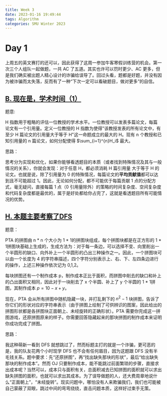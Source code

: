 ```yaml
---
title: Week 3
date: 2023-01-16 19:49:44
tags: Algorithm
categories: SMU Winter 2023
---
```


# Day 1 

上周五的英文赛打的还可以，因此获得了这周一参加牛客寒假训练营的机会。第一次三个人组队一起做题，一共 AC 了五道。其实也许可以罚时更少、AC 更多，但是我们确实被出题人精心设计的诈骗给误导了。回过头看，题都是好题，并没有因为被诈骗而太失落，反而有了一种“下次一定可以看破题目，做对更多”的自信。<!-- more -->

## [B. 现在是，学术时间（1）](https://ac.nowcoder.com/acm/contest/46800/C) 

题意:

H 指数用于粗略的评估一位教授的学术水平。一位教授可以发表多篇论文，每篇论文有一个引用量。定义一位教授的 H 指数为使得"该教授发表的所有论文中，有至少 H 篇论文的引用量大于等于 H"这一命题成立的最大的 H。现有 n 个教授和已知引用量的 n 篇论文，如何分配使得 $\sum_{i=1}^{n}H_i$ 最大。

思路：

思考分为实现和优化，如果你能够看透题目的本质（或者找到特殊情况及其与一般情况的关系），你就会发现：对于任意 H，都必须消耗 H 篇引用量 大于等于 H 的论文。也就是说，除了引用量为 0 的特殊情况，每篇论文的**平均贡献值**都可以达到且不可能超过 1。因此，无论如何分配，都不可能优于每篇贡献 1 点的分配方式，毫无疑问，直接每篇 1 点（0 引用量除外）的策略的时间复杂度、空间复杂度和代码复杂度都是最优的，属于是好处都给你占完了，这就是看透题目所有可能情况的优势。

## [H. 本题主要考察了DFS](https://ac.nowcoder.com/acm/contest/46800/H) 

题意：

PTA 的拼图由 n * n 个大小为 1 * 1的拼图块组成，每个拼图块都是在正方形的 1 * 1拼图块基础上生成的，生成方法为：对于每一条边，可以选择不变、向里削出一个半圆形的缺口、向外补上一个半圆形的凸出三种操作之一。因此，一个拼图块可以由一个长度为 4 的字符串描述，四个字符分别表示上、右、下、左四条边进行的操作，上述三种操作依次记为 0,1,2。

每块拼图还有一个制作成本 p，制作成本正比于面积，而拼图中削去的缺口和补上的凸出面积又相同，因此对于一块削去了 x 个半圆、补上了 y 个半圆的 1 * 1拼图，其制作成本 $p=10−x+y$。

现在，PTA 会从所有拼图中随机隐藏一块，并打乱剩下的 $n^2-1$ 块拼图，告诉了你它们的形状对应的字符串表示（由于拼图上绘制了可供辨识的图案，因此给出的拼图形状都是各拼图块正面朝上、未经旋转的正确形状）。PTA 需要你完成这一拼图游戏，还原拼图原来的样子。你需要回答隐藏起来的那块拼图的制作成本来证明你成功完成了拼图。

思路：

我这种萌新一看到 DFS 就想跳过了，然而标题主打的就是一个诈骗，更可恶的是，我的队友花两个小时现学 DFS 也不会有任何眉目，因为这题跟 DFS 没有半毛钱关系。题中要求：先“还原拼图”，再“找出缺失那块的形状”，最后“给出缺失那块的制作成本”。然而 OJ 只要制作成本，能不能跳过前面繁琐的步骤，直接求出成本呢？当然可以，成本只与面积有关，总面积减去已知拼图的面积就可以求出缺失拼图的面积，也就可以求出其成本。为了误导做题的人，还大费周章地说什么“正面朝上”，“未经旋转”。现实问题中，哪怕没有人来欺骗我们，我们也可能被自己蒙蔽了双眼，跳过中间的弯弯绕绕，直击问题本质，这样好过束手无策。

